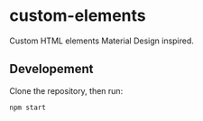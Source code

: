 # custom-elements

Custom HTML elements Material Design inspired.

## Developement

Clone the repository, then run:

```sh
npm start
```
